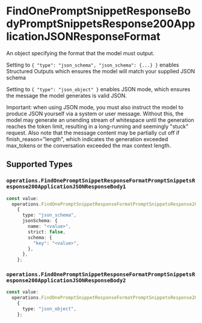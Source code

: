 # FindOnePromptSnippetResponseBodyPromptSnippetsResponse200ApplicationJSONResponseFormat

An object specifying the format that the model must output. 

 Setting to `{ "type": "json_schema", "json_schema": {...} }` enables Structured Outputs which ensures the model will match your supplied JSON schema 

 Setting to `{ "type": "json_object" }` enables JSON mode, which ensures the message the model generates is valid JSON.

Important: when using JSON mode, you must also instruct the model to produce JSON yourself via a system or user message. Without this, the model may generate an unending stream of whitespace until the generation reaches the token limit, resulting in a long-running and seemingly "stuck" request. Also note that the message content may be partially cut off if finish_reason="length", which indicates the generation exceeded max_tokens or the conversation exceeded the max context length.


## Supported Types

### `operations.FindOnePromptSnippetResponseFormatPromptSnippetsResponse200ApplicationJSONResponseBody1`

```typescript
const value:
  operations.FindOnePromptSnippetResponseFormatPromptSnippetsResponse200ApplicationJSONResponseBody1 =
    {
      type: "json_schema",
      jsonSchema: {
        name: "<value>",
        strict: false,
        schema: {
          "key": "<value>",
        },
      },
    };
```

### `operations.FindOnePromptSnippetResponseFormatPromptSnippetsResponse200ApplicationJSONResponseBody2`

```typescript
const value:
  operations.FindOnePromptSnippetResponseFormatPromptSnippetsResponse200ApplicationJSONResponseBody2 =
    {
      type: "json_object",
    };
```

